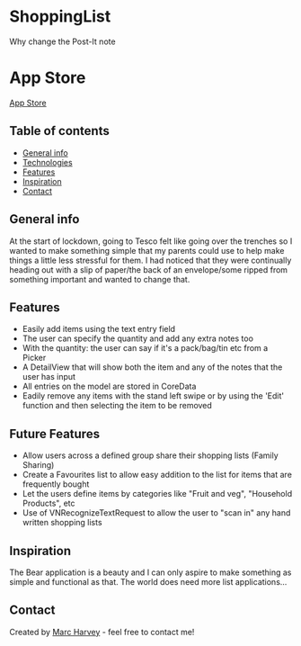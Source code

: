 # ShoppingList
Why change the Post-It note 

# App Store
<a href="https://apps.apple.com/gb/app/yer-messages/id1511206291">App Store</a> 

## Table of contents
* [General info](#general-info)
* [Technologies](#technologies)
* [Features](#features)
* [Inspiration](#inspiration)
* [Contact](#contact)

## General info
At the start of lockdown, going to Tesco felt like going over the trenches so I wanted to make something simple that my parents could use to help make things a little less stressful for them. I had noticed that they were continually heading out with a slip of paper/the back of an envelope/some ripped from something important and wanted to change that.

## Features
* Easily add items using the text entry field
* The user can specify the quantity and add any extra notes too
* With the quantity: the user can say if it's a pack/bag/tin etc from a Picker
* A DetailView that will show both the item and any of the notes that the user has input
* All entries on the model are stored in CoreData
* Eadily remove any items with the stand left swipe or by using the 'Edit' function and then selecting the item to be removed

## Future Features
* Allow users across a defined group share their shopping lists (Family Sharing)
* Create a Favourites list to allow easy addition to the list for items that are frequently bought
* Let the users define items by categories like "Fruit and veg", "Household Products", etc
* Use of VNRecognizeTextRequest to allow the user to "scan in" any hand written shopping lists

## Inspiration
The Bear application is a beauty and I can only aspire to make something as simple and functional as that. The world does need more list applications...

## Contact
Created by [Marc Harvey](www.linkedin.com/in/marc-harvey-lru) - feel free to contact me!
